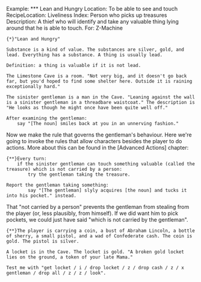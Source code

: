 Example: *** Lean and Hungry
Location: To be able to see and touch
RecipeLocation: Liveliness
Index: Person who picks up treasures
Description: A thief who will identify and take any valuable thing lying around that he is able to touch.
For: Z-Machine

  

``` inform7
{*}"Lean and Hungry"

Substance is a kind of value. The substances are silver, gold, and lead. Everything has a substance. A thing is usually lead.

Definition: a thing is valuable if it is not lead.

The Limestone Cave is a room. "Not very big, and it doesn't go back far, but you'd hoped to find some shelter here. Outside it is raining exceptionally hard."

The sinister gentleman is a man in the Cave. "Leaning against the wall is a sinister gentleman in a threadbare waistcoat." The description is "He looks as though he might once have been quite well off."

After examining the gentleman:
	say "[The noun] smiles back at you in an unnerving fashion."
```

  
Now we make the rule that governs the gentleman's behaviour. Here we're going to invoke the rules that allow characters besides the player to do actions. More about this can be found in the [Advanced Actions] chapter:

  

``` inform7
{**}Every turn:
	if the sinister gentleman can touch something valuable (called the treasure) which is not carried by a person:
		try the gentleman taking the treasure.

Report the gentleman taking something:
		say "[The gentleman] slyly acquires [the noun] and tucks it into his pocket." instead.
```

  
That "not carried by a person" prevents the gentleman from stealing from the player (or, less plausibly, from himself). If we did want him to pick pockets, we could just have said "which is not carried by the gentleman".

  

``` inform7
{**}The player is carrying a coin, a bust of Abraham Lincoln, a bottle of sherry, a small pistol, and a wad of Confederate cash. The coin is gold. The pistol is silver.

A locket is in the Cave. The locket is gold. "A broken gold locket lies on the ground, a token of your late Mama."

Test me with "get locket / i / drop locket / z / drop cash / z / x gentleman / drop all / z / z / look".
```

